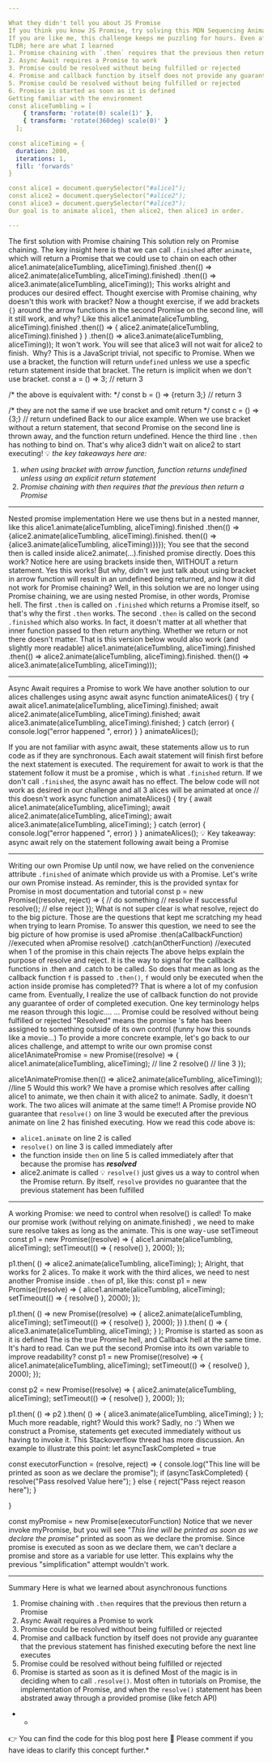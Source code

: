 ```yaml
---

What they didn't tell you about JS Promise
If you think you know JS Promise, try solving this MDN Sequencing Animation challenge to animate the 3 Alices images. The catch here is not to rely on setTimeOut to write your code in synchronous order. You must use either Promise, or Async Await.
If you are like me, this challenge keeps me puzzling for hours. Even after looking at the provided solutions, I was still left wondering - why didn't my methods work? Eventually I resolved my own questions. During that arduous process to wrap my mind about the topic of creating and using Promise, I managed to learn a few key intricacies about JS Promise I wish the documentation or those Youtube tutorials have told me earlier.
TLDR; here are what I learned
1. Promise chaining with `.then` requires that the previous then return a Promise
2. Async Await requires a Promise to work
3. Promise could be resolved without being fulfilled or rejected
4. Promise and callback function by itself does not provide any guarantee that the previous statement has finished executing before the next line executes
5. Promise could be resolved without being fulfilled or rejected
6. Promise is started as soon as it is defined
Getting familiar with the environment
const aliceTumbling = [
    { transform: 'rotate(0) scale(1)' },
    { transform: 'rotate(360deg) scale(0)' }
  ];
  
const aliceTiming = {
  duration: 2000,
  iterations: 1,
  fill: 'forwards'
}

const alice1 = document.querySelector("#alice1");
const alice2 = document.querySelector("#alice2");
const alice3 = document.querySelector("#alice3");
Our goal is to animate alice1, then alice2, then alice3 in order.

---
```


The first solution with Promise chaining
This solution rely on Promise chaining. The key insight here is that we can call `.finished` after `animate`, which will return a Promise that we could use to chain on each other
alice1.animate(aliceTumbling, aliceTiming).finished
.then(() => alice2.animate(aliceTumbling, aliceTiming).finished)
.then(() => alice3.animate(aliceTumbling, aliceTiming));
This works alright and produces our desired effect.
Thought exercise with Promise chaining, why doesn't this work with bracket?
Now a thought exercise, if we add brackets `{}` around the arrow functions in the second Promise on the second line, will it still work, and why? Like this
alice1.animate(aliceTumbling, aliceTiming).finished
.then(() => { alice2.animate(aliceTumbling, aliceTiming).finished } )
.then(() => alice3.animate(aliceTumbling, aliceTiming));
It won't work. You will see that alice3 will not wait for alice2 to finish. 
Why?
This is a JavaScript trivial, not specific to Promise. When we use a bracket, the function will return `undefined` unless we use a specfic return statement inside that bracket. The return is implicit when we don't use bracket.
const a = () => 3;
// return 3

/* the above is equivalent with: */
const b = () => {return 3;}
// return 3

/* they are not the same if we use bracket and omit return */
const c = () => {3;}
// return undefined
Back to our alice example. When we use bracket without a return statement, that second Promise on the second line is thrown away, and the function return undefined. Hence the third line `.then` has nothing to bind on. That's why alice3 didn't wait on alice2 to start executing!
💡 *the key takeaways here are:*
1. *when using bracket with arrow function, function returns undefined unless using an explicit return statement*
2. *Promise chaining with then requires that the previous then return a Promise*

---

Nested promise implementation
Here we use thens but in a nested manner, like this
alice1.animate(aliceTumbling, aliceTiming).finished
.then(() => {alice2.animate(aliceTumbling, aliceTiming).finished.
   then(() => {alice3.animate(aliceTumbling, aliceTiming)})});
You see that the second then is called inside alice2.animate(…).finished promise directly.
Does this work?
Notice here are using brackets inside then, WITHOUT a return statement.
Yes this works! But why, didn't we just talk about using bracket in arrow function will result in an undefined being returned, and how it did not work for Promise chaining?
Well, in this solution we are no longer using Promise chaining, we are using nested Promise, in other words, Promise hell.
The first `.then` is called on `.finished` which returns a Promise itself, so that's why the first `.then` works. The second `.then` is called on the second `.finished` which also works.
In fact, it doesn't matter at all whether that inner function passed to then return anything. Whether we return or not there doesn't matter. That is this version below would also work (and slightly more readable)
alice1.animate(aliceTumbling, aliceTiming).finished
.then(() => alice2.animate(aliceTumbling, aliceTiming).finished.
   then(() => alice3.animate(aliceTumbling, aliceTiming)));

---

Async Await requires a Promise to work
We have another solution to our alices challenges using async await
async function animateAlices() {
  try {
    await alice1.animate(aliceTumbling, aliceTiming).finished;
    await alice2.animate(aliceTumbling, aliceTiming).finished;
    await alice3.animate(aliceTumbling, aliceTiming).finished;
  }
  catch (error) {
    console.log("error happened ", error)
  }
}
animateAlices();

If you are not familiar with async await, these statements allow us to run code as if they are synchronous. Each await statement will finish first before the next statement is executed.
The requirement for await to work is that the statement follow it must be a promise , which is what `.finished` return.
If we don't call `.finished`, the async await has no effect. The below code will not work as desired in our challenge and all 3 alices will be animated at once
// this doesn't work
async function animateAlices() {
  try {
    await alice1.animate(aliceTumbling, aliceTiming);
    await alice2.animate(aliceTumbling, aliceTiming);
    await alice3.animate(aliceTumbling, aliceTiming);
  }
  catch (error) {
    console.log("error happened ", error)
  }
}
animateAlices();
💡 Key takeaway: async await rely on the statement following await being a Promise

---

Writing our own Promise
Up until now, we have relied on the convenience attribute `.finished` of animate which provide us with a Promise. Let's write our own Promise instead.
As reminder, this is the provided syntax for Promise in most documentation and tutorial
const p = new Promise((resolve, reject) => {
 // do something
 // resolve if successful
 resolve();
 // else reject
});
What is not super clear is what resolve, reject do to the big picture. Those are the questions that kept me scratching my head when trying to learn Promise. To answer this question, we need to see the big picture of how promise is used
aPromise
.then(aCallbackFunction) //executed when aPromise resolve()
.catch(anOtherFunction) //executed when 1 of the promise in this chain rejects
The above helps explain the purpose of resolve and reject. It is the way to signal for the callback functions in .then and .catch to be called.
So does that mean as long as the callback function `f` is passed to `.then()`, `f` would only be executed when the action inside promise has completed??
That is where a lot of my confusion came from. Eventually, I realize the use of callback function do not provide any guarantee of order of completed execution.
One key terminology helps me reason through this logic….
… Promise could be resolved without being fulfilled or rejected
"Resolved" means the promise 's fate has been assigned to something outside of its own control (funny how this sounds like a movie…)
To provide a more concrete example, let's go back to our alices challenge, and attempt to write our own promise
const alice1AnimatePromise = new Promise((resolve) => {
  alice1.animate(aliceTumbling, aliceTiming); // line 2
  resolve()                                   // line 3
});

alice1AnimatePromise.then(() => alice2.animate(aliceTumbling, aliceTiming)); //line 5
Would this work?
We have a promise which resolves after calling alice1 to animate, we then chain it with alice2 to animate.
Sadly, it doesn't work. The two alices will animate at the same time!!
A Promise provide NO guarantee that `resolve()` on line 3 would be executed after the previous animate on line 2 has finished executing.
How we read this code above is:
- `alice1.animate` on line 2 is called
- `resolve()` on line 3 is called immediately after
- the function inside `then` on line 5 is called immediately after that because the promise has ***resolved***
- alice2.animate is called
💡 `resolve()` just gives us a way to control when the Promise return. By itself, `resolve` provides no guarantee that the previous statement has been fulfilled

---

A working Promise: we need to control when resolve() is called!
To make our promise work (without relying on animate.finished) , we need to make sure resolve takes as long as the animate. This is one way - use setTimeout
const p1 = new Promise((resolve) => {
  alice1.animate(aliceTumbling, aliceTiming);
  setTimeout(() => {
    resolve()
  }, 2000);
});

p1.then(
  () =>
  alice2.animate(aliceTumbling, aliceTiming);
); 
Alright, that works for 2 alices. To make it work with the third alices, we need to nest another Promise inside `.then` of p1, like this:
const p1 = new Promise((resolve) => {
  alice1.animate(aliceTumbling, aliceTiming);
  setTimeout(() => {
    resolve()
  }, 2000);
});

p1.then(
  () =>
    new Promise((resolve) => {
      alice2.animate(aliceTumbling, aliceTiming);
      setTimeout(() => {
        resolve()
      }, 2000);
    })
  ).then(
    () => {
      alice3.animate(aliceTumbling, aliceTiming);
    }
  );
Promise is started as soon as it is defined
The is the true Promise hell, and Callback hell at the same time. It's hard to read.
Can we put the second Promise into its own variable to improve readability?
const p1 = new Promise((resolve) => {
  alice1.animate(aliceTumbling, aliceTiming);
  setTimeout(() => {
    resolve()
  }, 2000);
});

const p2 = new Promise((resolve) => {
  alice2.animate(aliceTumbling, aliceTiming);
  setTimeout(() => {
    resolve()
  }, 2000);
});

p1.then(
  () => p2
  ).then(
    () => {
      alice3.animate(aliceTumbling, aliceTiming);
    }
  );
Much more readable, right? Would this work?
Sadly, no :')
When we construct a Promise, statements get executed immediately without us having to invoke it. This Stackoverflow thread has more discussion. An example to illustrate this point:
let asyncTaskCompleted = true

const executorFunction = (resolve, reject) => {
  console.log("This line will be printed as soon as we declare the promise");
  if (asyncTaskCompleted) {
    resolve("Pass resolved Value here");
  } else {
    reject("Pass reject reason here");
  }

}

const myPromise = new Promise(executorFunction)
Notice that we never invoke myPromise, but you will see *"This line will be printed as soon as we declare the promise"* printed as soon as we declare the promise.
Since promise is executed as soon as we declare them, we can't declare a promise and store as a variable for use letter. This explains why the previous "simplification" attempt wouldn't work.

---

Summary
Here is what we learned about asynchronous functions
1. Promise chaining with `.then` requires that the previous then return a Promise
2. Async Await requires a Promise to work
3. Promise could be resolved without being fulfilled or rejected
4. Promise and callback function by itself does not provide any guarantee that the previous statement has finished executing before the next line executes
5. Promise could be resolved without being fulfilled or rejected
6. Promise is started as soon as it is defined
Most of the magic is in deciding when to call `.resolve()`. Most often in tutorials on Promise, the implementation of Promise, and when the `resolve()` statement has been abstrated away through a provided promise (like fetch API)
- -
👉 You can find the code for this blog post here
🙏 Please comment if you have ideas to clarify this concept further.*